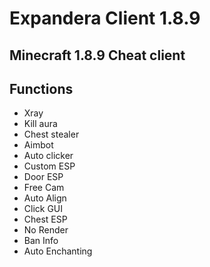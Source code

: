 # Expandera Client 1.8.9
## Minecraft 1.8.9 Cheat client

## Functions
- Xray
- Kill aura
- Chest stealer
- Aimbot
- Auto clicker
- Custom ESP
- Door ESP
- Free Cam
- Auto Align
- Click GUI
- Chest ESP
- No Render
- Ban Info
- Auto Enchanting


